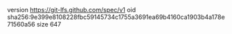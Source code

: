 version https://git-lfs.github.com/spec/v1
oid sha256:9e399e8108228fbc59145734c1755a3691ea69b4160ca1903b4a178e71560a56
size 647
